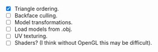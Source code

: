 - [x] Triangle ordering.
- [ ] Backface culling.
- [ ] Model transformations.
- [ ] Load models from .obj.
- [ ] UV texturing. 
- [ ] Shaders? (I think without OpenGL this may be difficult).
